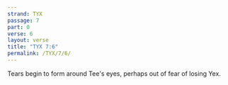 ```yaml
---
strand: TYX
passage: 7
part: 0
verse: 6
layout: verse
title: "TYX 7:6"
permalink: /TYX/7/6/
---
```

Tears begin to form around Tee's eyes, perhaps out of fear of losing Yex.
